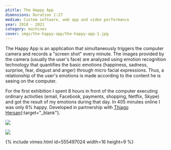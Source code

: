 ```yaml
---
ptitle: The Happy App
dimensions: Duration 1:27
medium: Custom software, web app and video performance
year: 2018 - 2021
category: machines
cover: imgs/the-happy-app/the-happy-app-1.jpg
---
```

The Happy App is an application that simultaneously triggers the computer camera and records a "screen shot" every minute. The images provided by the camera (usually the user's face) are analyzed using emotion recognition technology that quantifies the basic emotions (happiness, sadness, surprise, fear, disgust and anger) through micro facial expressions. Thus, a relationship of the user's emotions is made according to the content he is seeing on the computer.

For the first exhibition I spent 8 hours in front of the computer executing ordinary activities (email, Facebook, payments, shopping, Netflix, Skype) and got the result of my emotions during that day. In 405 minutes online I was only 6% happy. Developed in partnership with [Thiago Hersan](https://thiagohersan.com){:target="_blank"}.

![]({{site.baseurl}}/imgs/the-happy-app/the-happy-app-wall-0.jpg)

![]({{site.baseurl}}/imgs/the-happy-app/the-happy-app-wall-1.jpg)

{% include vimeo.html id=555497024 width=16 height=9 %}
